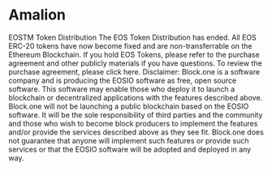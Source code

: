 # Amalion
EOSTM Token Distribution The EOS Token Distribution has ended. All EOS ERC-20 tokens have now become fixed and are non-transferrable on the Ethereum Blockchain.  If you hold EOS Tokens, please refer to the purchase agreement and other publicly materials if you have questions. To review the purchase agreement, please click here. Disclaimer:  Block.one is a software company and is producing the EOSIO software as free, open source software. This software may enable those who deploy it to launch a blockchain or decentralized applications with the features described above. Block.one will not be launching a public blockchain based on the EOSIO software. It will be the sole responsibility of third parties and the community and those who wish to become block producers to implement the features and/or provide the services described above as they see fit. Block.one does not guarantee that anyone will implement such features or provide such services or that the EOSIO software will be adopted and deployed in any way.
